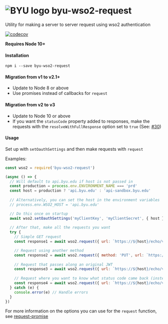 # ![BYU logo](https://www.hscripts.com/freeimages/logos/university-logos/byu/byu-logo-clipart-128.gif) byu-wso2-request
Utility for making a server to server request using wso2 authentication

[![codecov](https://codecov.io/gh/byu-oit/byu-wso2-request/branch/main/graph/badge.svg?token=nzJwvKNRGk)](https://codecov.io/gh/byu-oit/byu-wso2-request)

**Requires Node 10+**

#### Installation
```npm i --save byu-wso2-request```

#### Migration from v1 to v2.1+
* Update to Node 8 or above
* Use promises instead of callbacks for `request`

#### Migration from v2 to v3
* Update to Node 10 or above
* If you want the `statusCode` property added to responses, make the requests with the `resolveWithFullResponse` option set to `true` (See: [#30](https://github.com/byu-oit/byu-wso2-request/pull/30))

#### Usage

Set up with `setOauthSettings` and then make requests with `request`

Examples:
```js
const wso2 = require('byu-wso2-request')

(async () => {
  // Will default to api.byu.edu if host is not passed in
  const production = process.env.ENVIRONMENT_NAME === 'prd'
  const host = production ? 'api.byu.edu' : 'api-sandbox.byu.edu'
  
  // Alternatively, you can set the host in the environment variables
  // process.env.WSO2_HOST = 'api.byu.edu'

  // Do this once on startup
  await wso2.setOauthSettings('myClientKey', 'myClientSecret', { host })
  
  // After that, make all the requests you want
  try {
    // Simple GET request
    const response1 = await wso2.request({ url: `https://${host}/echo/v1/echo/test` })

    // Request using another method
    const response2 = await wso2.request({ method: 'PUT', url: `https://${host}/byuapi/students/v2/123456789/enrolled_classes/Summer2019,BIO,100,001`, body: { credit_hours: 3 } })
    
    // Request that passes along an original JWT
    const response3 = await wso2.request({ url: `https://${host}/echo/v1/echo/test` }, 'some original jwt to pass along')
    
    // Request where you want to know what status code came back (instead of just rejecting if it's not 2XX)
    const response4 = await wso2.request({ url: `https://${host}/echo/v1/echo/test`, simple: false, resolveWithFullResponse: true })
  } catch (e) {
    console.error(e) // Handle errors
  }
})
```

For more information on the options you can use for the `request` function, see [request-promise](https://www.npmjs.com/package/request-promise)

